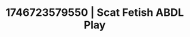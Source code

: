 ---
categories:
- Bedroom eyes
- AI-generated
- Naughty librarian
- Eco-erotica
- Erotic dream roleplay
- Slow strip tease
- ASMR
- Cosplay
image: /assets/images/1746723579550.jpg
layout: post
seo:
  description: Featured content with premium ABDL Play, Scat Fetish. HD images available.
  keywords: ABDL Play, Scat Fetish
  og_image: /assets/images/1746723579550.jpg
  schema_type: VisualArtwork
tags:
- '#1746723579550'
- ABDL Play
- Scat Fetish
title: 1746723579550 | Scat Fetish ABDL Play
---